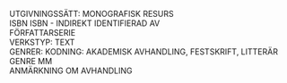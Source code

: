 

UTGIVNINGSSÄTT: MONOGRAFISK RESURS  
ISBN
ISBN - INDIREKT IDENTIFIERAD AV  
FÖRFATTARSERIE  
VERKSTYP: TEXT  
GENRER: KODNING: AKADEMISK AVHANDLING, FESTSKRIFT, LITTERÄR GENRE MM  
ANMÄRKNING OM AVHANDLING



  
  
